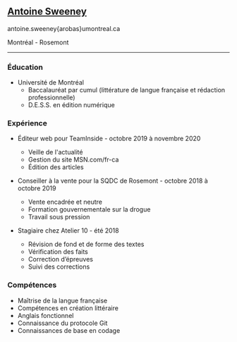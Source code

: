 ## [Antoine Sweeney](https://www.antoinesweeney.com/)
antoine.sweeney{arobas}umontreal.ca

Montréal - Rosemont

***

### Éducation

- Université de Montréal
  - Baccalauréat par cumul (littérature de langue française et rédaction professionnelle)
  - D.E.S.S. en édition numérique


### Expérience


- Éditeur web pour TeamInside - octobre 2019 à novembre 2020

  - Veille de l'actualité
  - Gestion du site MSN.com/fr-ca
  - Édition des articles


- Conseiller à la vente pour la SQDC de Rosemont - octobre 2018 à octobre 2019

  - Vente encadrée et neutre
  - Formation gouvernementale sur la drogue
  - Travail sous pression


- Stagiaire chez Atelier 10 - été 2018

   - Révision de fond et de forme des textes
   - Vérification des faits 
   - Correction d’épreuves
   - Suivi des corrections


### Compétences

- Maîtrise de la langue française
- Compétences en création littéraire
- Anglais fonctionnel
- Connaissance du protocole Git
- Connaissances de base en codage
